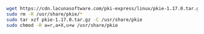 ﻿```sh
wget https://cdn.lacunasoftware.com/pki-express/linux/pkie-1.17.0.tar.gz
sudo rm -R /usr/share/pkie/*
sudo tar xzf pkie-1.17.0.tar.gz -C /usr/share/pkie
sudo chmod -R a=r,a+X,u+w /usr/share/pkie
```

